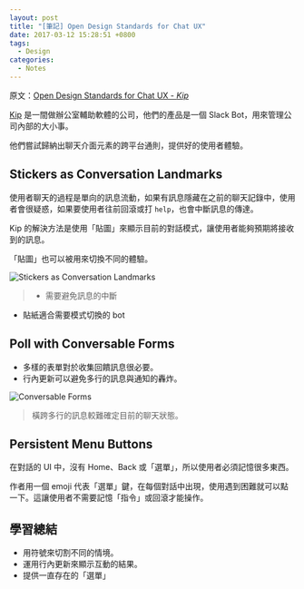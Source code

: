 ```yaml
---
layout: post
title: "[筆記] Open Design Standards for Chat UX"
date: 2017-03-12 15:28:51 +0800
tags:
  - Design
categories:
  - Notes
---
```


原文：[Open Design Standards for Chat UX - *Kip*](https://hackernoon.com/open-design-standards-for-chat-ux-f9f786b3a68e)

[Kip] 是一間做辦公室輔助軟體的公司，他們的產品是一個 Slack Bot，用來管理公司內部的大小事。

他們嘗試歸納出聊天介面元素的跨平台通則，提供好的使用者體驗。

<!--more-->

## Stickers as Conversation Landmarks

使用者聊天的過程是單向的訊息流動，如果有訊息隱藏在之前的聊天記錄中，使用者會很疑惑，如果要使用者往前回滾或打 `help`，也會中斷訊息的傳達。

Kip 的解決方法是使用「貼圖」來顯示目前的對話模式，讓使用者能夠預期將接收到的訊息。

「貼圖」也可以被用來切換不同的體驗。

![Stickers as Conversation Landmarks](https://cdn-images-1.medium.com/max/1000/1*cAIRjUZr_mzDoVQHu-Vh6A.jpeg)

> - 需要避免訊息的中斷
- 貼紙適合需要模式切換的 bot

## Poll with Conversable Forms

- 多樣的表單對於收集回饋訊息很必要。
- 行內更新可以避免多行的訊息與通知的轟炸。

![Conversable Forms](https://cdn-images-1.medium.com/max/800/1*xZ8tmKGFsYbcH9xMzu_cFw.gif)

> 橫跨多行的訊息較難確定目前的聊天狀態。

## Persistent Menu Buttons

在對話的 UI 中，沒有 Home、Back 或「選單」，所以使用者必須記憶很多東西。

作者用一個 emoji 代表「選單」鍵，在每個對話中出現，使用遇到困難就可以點一下。這讓使用者不需要記憶「指令」或回滾才能操作。

## 學習總結

- 用符號來切割不同的情境。
- 運用行內更新來顯示互動的結果。
- 提供一直存在的「選單」

[Kip]: https://kipthis.com/
